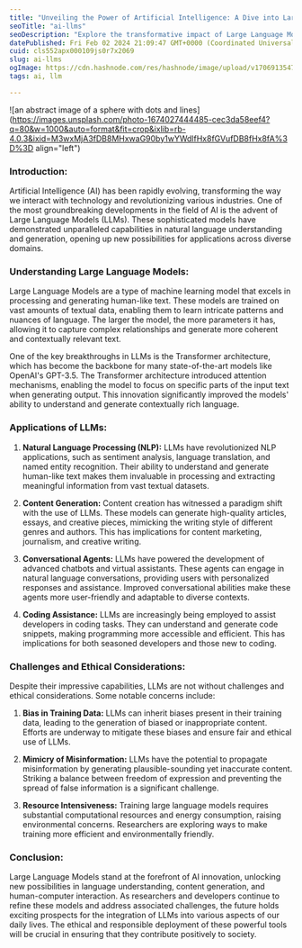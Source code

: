 ```yaml
---
title: "Unveiling the Power of Artificial Intelligence: A Dive into Large Language Models (LLMs)"
seoTitle: "ai-llms"
seoDescription: "Explore the transformative impact of Large Language Models (LLMs) in the realm of Artificial Intelligence. Delve into the capabilities of cutting-edge model"
datePublished: Fri Feb 02 2024 21:09:47 GMT+0000 (Coordinated Universal Time)
cuid: cls552apx000109js0r7x2069
slug: ai-llms
ogImage: https://cdn.hashnode.com/res/hashnode/image/upload/v1706913547144/b128fa87-da1d-4e4e-9267-123a4640becc.avif
tags: ai, llm

---
```


![an abstract image of a sphere with dots and lines](https://images.unsplash.com/photo-1674027444485-cec3da58eef4?q=80&w=1000&auto=format&fit=crop&ixlib=rb-4.0.3&ixid=M3wxMjA3fDB8MHxwaG90by1wYWdlfHx8fGVufDB8fHx8fA%3D%3D align="left")

### Introduction:

Artificial Intelligence (AI) has been rapidly evolving, transforming the way we interact with technology and revolutionizing various industries. One of the most groundbreaking developments in the field of AI is the advent of Large Language Models (LLMs). These sophisticated models have demonstrated unparalleled capabilities in natural language understanding and generation, opening up new possibilities for applications across diverse domains.

### Understanding Large Language Models:

Large Language Models are a type of machine learning model that excels in processing and generating human-like text. These models are trained on vast amounts of textual data, enabling them to learn intricate patterns and nuances of language. The larger the model, the more parameters it has, allowing it to capture complex relationships and generate more coherent and contextually relevant text.

One of the key breakthroughs in LLMs is the Transformer architecture, which has become the backbone for many state-of-the-art models like OpenAI's GPT-3.5. The Transformer architecture introduced attention mechanisms, enabling the model to focus on specific parts of the input text when generating output. This innovation significantly improved the models' ability to understand and generate contextually rich language.

### Applications of LLMs:

1. **Natural Language Processing (NLP):** LLMs have revolutionized NLP applications, such as sentiment analysis, language translation, and named entity recognition. Their ability to understand and generate human-like text makes them invaluable in processing and extracting meaningful information from vast textual datasets.
    
2. **Content Generation:** Content creation has witnessed a paradigm shift with the use of LLMs. These models can generate high-quality articles, essays, and creative pieces, mimicking the writing style of different genres and authors. This has implications for content marketing, journalism, and creative writing.
    
3. **Conversational Agents:** LLMs have powered the development of advanced chatbots and virtual assistants. These agents can engage in natural language conversations, providing users with personalized responses and assistance. Improved conversational abilities make these agents more user-friendly and adaptable to diverse contexts.
    
4. **Coding Assistance:** LLMs are increasingly being employed to assist developers in coding tasks. They can understand and generate code snippets, making programming more accessible and efficient. This has implications for both seasoned developers and those new to coding.
    

### Challenges and Ethical Considerations:

Despite their impressive capabilities, LLMs are not without challenges and ethical considerations. Some notable concerns include:

1. **Bias in Training Data:** LLMs can inherit biases present in their training data, leading to the generation of biased or inappropriate content. Efforts are underway to mitigate these biases and ensure fair and ethical use of LLMs.
    
2. **Mimicry of Misinformation:** LLMs have the potential to propagate misinformation by generating plausible-sounding yet inaccurate content. Striking a balance between freedom of expression and preventing the spread of false information is a significant challenge.
    
3. **Resource Intensiveness:** Training large language models requires substantial computational resources and energy consumption, raising environmental concerns. Researchers are exploring ways to make training more efficient and environmentally friendly.
    

### Conclusion:

Large Language Models stand at the forefront of AI innovation, unlocking new possibilities in language understanding, content generation, and human-computer interaction. As researchers and developers continue to refine these models and address associated challenges, the future holds exciting prospects for the integration of LLMs into various aspects of our daily lives. The ethical and responsible deployment of these powerful tools will be crucial in ensuring that they contribute positively to society.